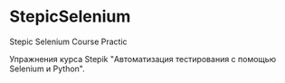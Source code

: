 # StepicSelenium
Stepic Selenium Course Practic

Упражнения курса Stepik "Автоматизация тестирования с помощью Selenium и Python".
